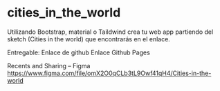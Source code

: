 # cities_in_the_world

Utilizando Bootstrap, material o Taildwind crea tu web app partiendo del sketch (Cities in the world) que encontrarás en el enlace.

Entregable: 
Enlace de github
Enlace Github Pages

Recents and Sharing – Figma
https://www.figma.com/file/omX2O0qCLb3tL9Owf41qH4/Cities-in-the-world
